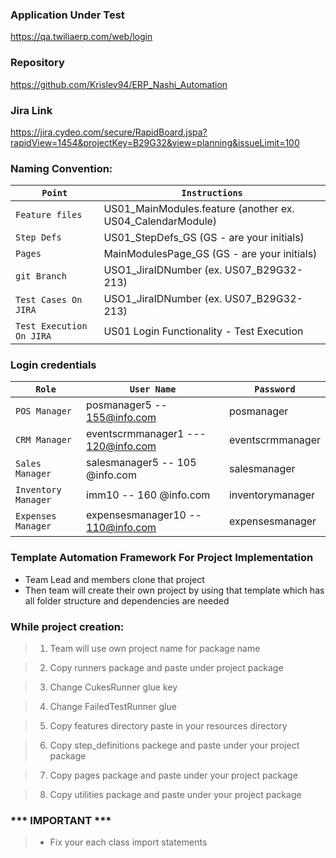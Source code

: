 ### Application Under Test
https://qa.twiliaerp.com/web/login

### Repository
https://github.com/Krislev94/ERP_Nashi_Automation

### Jira Link
https://jira.cydeo.com/secure/RapidBoard.jspa?rapidView=1454&projectKey=B29G32&view=planning&issueLimit=100

### Naming Convention:

| `Point`              | `Instructions`                                           |
|---------------------|---------------------------------------------------------|
| `Feature files`      | US01_MainModules.feature (another ex. US04_CalendarModule) |
| `Step Defs`           | US01_StepDefs_GS (GS - are your initials)               |
| `Pages`               | MainModulesPage_GS (GS - are your initials)             |
| `git Branch`          | USO1_JiraIDNumber (ex. US07_B29G32-213)                 |
| `Test Cases On JIRA`  | USO1_JiraIDNumber (ex. US07_B29G32-213)                 |
| `Test Execution On JIRA` | US01 Login Functionality - Test Execution               |


### Login credentials
| `Role`            | `User Name` | `Password` |
|-------------------|-----------|----------|
| `POS Manager`       |    posmanager5 -- 155@info.com       |     posmanager     |
| `CRM Manager`       |eventscrmmanager1 --- 120@info.com|eventscrmmanager|
| `Sales Manager`     |salesmanager5 -- 105 @info.com |salesmanager|
| `Inventory Manager` |imm10 -- 160 @info.com|inventorymanager|
| `Expenses Manager`  |expensesmanager10 -- 110@info.com|expensesmanager|

### Template Automation Framework For Project Implementation

- Team Lead and members clone that project
- Then team will create their own project by using that template which has all folder structure and dependencies
  are needed

### While project creation:

>1. Team will use own project name for
    package name

>2. Copy runners package and paste under project package

>3. Change CukesRunner glue key

>4. Change FailedTestRunner glue

>5. Copy features directory paste in your resources directory

>6. Copy step_definitions packege and paste under your project package

>7. Copy pages package and paste under your project package

>8. Copy utilities package and paste under your project package

### *** IMPORTANT ***

>- Fix your each class import statements


